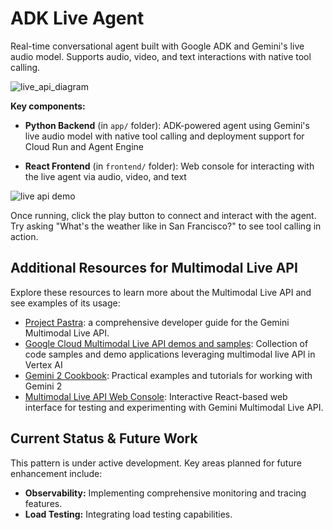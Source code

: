 # ADK Live Agent

Real-time conversational agent built with Google ADK and Gemini's live audio model. Supports audio, video, and text interactions with native tool calling.

![live_api_diagram](https://storage.googleapis.com/github-repo/generative-ai/sample-apps/e2e-gen-ai-app-starter-pack/live_api_diagram.png)

**Key components:**

- **Python Backend** (in `app/` folder): ADK-powered agent using Gemini's live audio model with native tool calling and deployment support for Cloud Run and Agent Engine

- **React Frontend** (in `frontend/` folder): Web console for interacting with the live agent via audio, video, and text

![live api demo](https://storage.googleapis.com/github-repo/generative-ai/sample-apps/e2e-gen-ai-app-starter-pack/adk_live_pattern_demo.gif)

Once running, click the play button to connect and interact with the agent. Try asking "What's the weather like in San Francisco?" to see tool calling in action.

## Additional Resources for Multimodal Live API

Explore these resources to learn more about the Multimodal Live API and see examples of its usage:

- [Project Pastra](https://github.com/heiko-hotz/gemini-multimodal-live-dev-guide/tree/main): a comprehensive developer guide for the Gemini Multimodal Live API.
- [Google Cloud Multimodal Live API demos and samples](https://github.com/GoogleCloudPlatform/generative-ai/tree/main/gemini/multimodal-live-api): Collection of code samples and demo applications leveraging multimodal live API in Vertex AI
- [Gemini 2 Cookbook](https://github.com/google-gemini/cookbook/tree/main/gemini-2): Practical examples and tutorials for working with Gemini 2
- [Multimodal Live API Web Console](https://github.com/google-gemini/multimodal-live-api-web-console): Interactive React-based web interface for testing and experimenting with Gemini Multimodal Live API.

## Current Status & Future Work

This pattern is under active development. Key areas planned for future enhancement include:

*   **Observability:** Implementing comprehensive monitoring and tracing features.
*   **Load Testing:** Integrating load testing capabilities.
